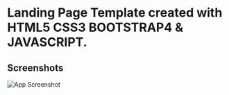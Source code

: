 
# Landing Page Template created with HTML5 CSS3 BOOTSTRAP4 & JAVASCRIPT.




## Screenshots

![App Screenshot](https://via.placeholder.com/468x300?text=App+Screenshot+Here)

